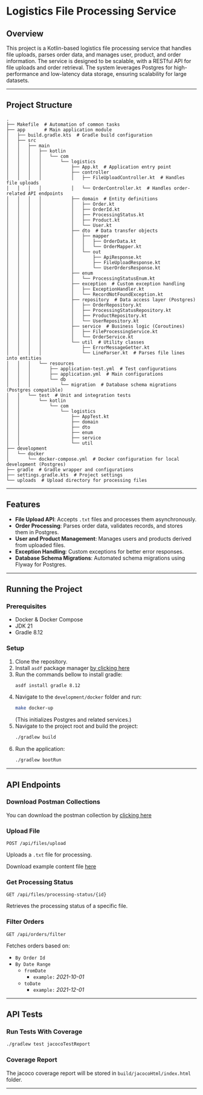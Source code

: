 # Logistics File Processing Service

## Overview
This project is a Kotlin-based logistics file processing service that handles file uploads, parses order data, 
and manages user, product, and order information. The service is designed to be scalable, 
with a RESTful API for file uploads and order retrieval. The system leverages Postgres for high-performance and 
low-latency data storage, ensuring scalability for large datasets.

---

## Project Structure
```
.
├── Makefile  # Automation of common tasks
├── app       # Main application module
│   ├── build.gradle.kts  # Gradle build configuration
│   ├── src
│   │   ├── main
│   │   │   ├── kotlin
│   │   │   │   └── com
│   │   │   │       └── logistics
│   │   │   │           ├── App.kt  # Application entry point
│   │   │   │           ├── controller
│   │   │   │           │   ├── FileUploadController.kt  # Handles file uploads
│   │   │   │           │   └── OrderController.kt  # Handles order-related API endpoints
│   │   │   │           ├── domain  # Entity definitions
│   │   │   │           │   ├── Order.kt
│   │   │   │           │   ├── OrderId.kt
│   │   │   │           │   ├── ProcessingStatus.kt
│   │   │   │           │   ├── Product.kt
│   │   │   │           │   └── User.kt
│   │   │   │           ├── dto  # Data transfer objects
│   │   │   │           │   ├── mapper
│   │   │   │           │   │   ├── OrderData.kt
│   │   │   │           │   │   └── OrderMapper.kt
│   │   │   │           │   └── out
│   │   │   │           │       ├── ApiResponse.kt
│   │   │   │           │       ├── FileUploadResponse.kt
│   │   │   │           │       └── UserOrdersResponse.kt
│   │   │   │           ├── enum
│   │   │   │           │   └── ProcessingStatusEnum.kt
│   │   │   │           ├── exception  # Custom exception handling
│   │   │   │           │   ├── ExceptionHandler.kt
│   │   │   │           │   └── RecordNotFoundException.kt
│   │   │   │           ├── repository  # Data access layer (Postgres)
│   │   │   │           │   ├── OrderRepository.kt
│   │   │   │           │   ├── ProcessingStatusRepository.kt
│   │   │   │           │   ├── ProductRepository.kt
│   │   │   │           │   └── UserRepository.kt
│   │   │   │           ├── service  # Business logic (Coroutines)
│   │   │   │           │   ├── FileProcessingService.kt
│   │   │   │           │   └── OrderService.kt
│   │   │   │           └── util  # Utility classes
│   │   │   │               ├── ErrorMessageGetter.kt
│   │   │   │               └── LineParser.kt  # Parses file lines into entities
│   │   │   └── resources
│   │   │       ├── application-test.yml  # Test configurations
│   │   │       ├── application.yml  # Main configurations
│   │   │       └── db
│   │   │           └── migration  # Database schema migrations (Postgres compatible)
│   │   └── test  # Unit and integration tests
│   │       └── kotlin
│   │           └── com
│   │               └── logistics
│   │                   ├── AppTest.kt
│   │                   ├── domain
│   │                   ├── dto
│   │                   ├── enum
│   │                   ├── service
│   │                   └── util
├── development
│   └── docker
│       └── docker-compose.yml  # Docker configuration for local development (Postgres)
├── gradle  # Gradle wrapper and configurations
├── settings.gradle.kts  # Project settings
└── uploads  # Upload directory for processing files
```

---

## Features
- **File Upload API**: Accepts `.txt` files and processes them asynchronously.
- **Order Processing**: Parses order data, validates records, and stores them in Postgres.
- **User and Product Management**: Manages users and products derived from uploaded files.
- **Exception Handling**: Custom exceptions for better error responses.
- **Database Schema Migrations**: Automated schema migrations using Flyway for Postgres.

---

## Running the Project
### Prerequisites
- Docker & Docker Compose
- JDK 21
- Gradle 8.12

### Setup
1. Clone the repository.
2. Install `asdf` package manager [by clicking here](https://asdf-vm.com/guide/getting-started.html)
3. Run the commands bellow to install gradle:
   ```bash
   asdf install gradle 8.12
   ```
4. Navigate to the `development/docker` folder and run:
   ```bash
   make docker-up
   ```
   (This initializes Postgres and related services.)
5. Navigate to the project root and build the project:
   ```bash
   ./gradlew build
   ```
6. Run the application:
   ```bash
   ./gradlew bootRun
   ```

---

## API Endpoints

### Download Postman Collections

You can download the postman collection by [clicking here]()

### Upload File
```
POST /api/files/upload
```
Uploads a `.txt` file for processing.

Download example content file [here]()

### Get Processing Status
```
GET /api/files/processing-status/{id}
```
Retrieves the processing status of a specific file.

### Filter Orders
```
GET /api/orders/filter
```
Fetches orders based on:

- `By Order Id`
- `By Date Range`
  - `fromDate`
    - `example:` _2021-10-01_
  - `toDate`
    - `example:` _2021-12-01_

---

## API Tests

### Run Tests With Coverage
```bash
./gradlew test jacocoTestReport
```

### Coverage Report

The jacoco coverage report will be stored in `build/jacocoHtml/index.html` folder.

---